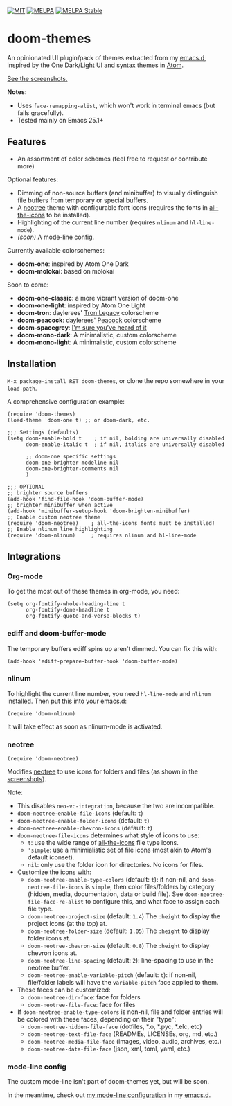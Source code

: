 [![MIT](https://img.shields.io/badge/license-MIT-green.svg)](./LICENSE)
[![MELPA](http://melpa.org/packages/doom-themes-badge.svg)](http://melpa.org/#/doom-themes)
[![MELPA Stable](http://stable.melpa.org/packages/doom-themes-badge.svg)](http://stable.melpa.org/#/doom-themes)

# doom-themes

An opinionated UI plugin/pack of themes extracted from my [emacs.d],
inspired by the One Dark/Light UI and syntax themes
in [Atom](http://atom.io).

[See the screenshots.][screenshots]

**Notes:**

+ Uses `face-remapping-alist`, which won't work in terminal emacs (but
  fails gracefully).
+ Tested mainly on Emacs 25.1+

## Features

+ An assortment of color schemes (feel free to request or contribute more)

Optional features:
+ Dimming of non-source buffers (and minibuffer) to visually
  distinguish file buffers from temporary or special buffers.
+ A [neotree] theme with configurable font icons (requires the fonts
  in [all-the-icons] to be installed).
+ Highlighting of the current line number (requires `nlinum` and
  `hl-line-mode`).
+ _(soon)_ A mode-line config.

Currently available colorschemes:
+ **doom-one**: inspired by Atom One Dark
+ **doom-molokai**: based on molokai

Soon to come:
+ **doom-one-classic**: a more vibrant version of doom-one
+ **doom-one-light**: inspired by Atom One Light
+ **doom-tron**: daylerees' [Tron Legacy][daylerees] colorscheme
+ **doom-peacock**: daylerees' [Peacock][daylerees] colorscheme
+ **doom-spacegrey**: [I'm sure you've heard of it][spacegrey]
+ **doom-mono-dark**: A minimalistic, custom colorscheme
+ **doom-mono-light**: A minimalistic, custom colorscheme

## Installation

`M-x package-install RET doom-themes`, or clone the repo somewhere in
your `load-path`.

A comprehensive configuration example:

```emacs-lisp
(require 'doom-themes)
(load-theme 'doom-one t) ;; or doom-dark, etc.

;;; Settings (defaults)
(setq doom-enable-bold t    ; if nil, bolding are universally disabled
      doom-enable-italic t  ; if nil, italics are universally disabled

      ;; doom-one specific settings
      doom-one-brighter-modeline nil
      doom-one-brighter-comments nil
      )

;;; OPTIONAL
;; brighter source buffers
(add-hook 'find-file-hook 'doom-buffer-mode)
;; brighter minibuffer when active
(add-hook 'minibuffer-setup-hook 'doom-brighten-minibuffer)
;; Enable custom neotree theme
(require 'doom-neotree)    ; all-the-icons fonts must be installed!
;; Enable nlinum line highlighting
(require 'doom-nlinum)     ; requires nlinum and hl-line-mode
```

## Integrations
### Org-mode

To get the most out of these themes in org-mode, you need:

``` emacs-lisp
(setq org-fontify-whole-heading-line t
      org-fontify-done-headline t
      org-fontify-quote-and-verse-blocks t)
```

### ediff and doom-buffer-mode

The temporary buffers ediff spins up aren't dimmed. You can fix this
with:

`(add-hook 'ediff-prepare-buffer-hook 'doom-buffer-mode)`

### nlinum

To highlight the current line number, you need `hl-line-mode` and
`nlinum` installed. Then put this into your emacs.d:

`(require 'doom-nlinum)`

It will take effect as soon as nlinum-mode is activated.

### neotree

`(require 'doom-neotree)`

Modifies [neotree] to use icons for folders and files (as shown in the
[screenshots]).

Note:
+ This disables `neo-vc-integration`, because the two are
  incompatible.
+ `doom-neotree-enable-file-icons` (default: `t`)
+ `doom-neotree-enable-folder-icons` (default: `t`)
+ `doom-neotree-enable-chevron-icons` (default: `t`)
+ `doom-neotree-file-icons` determines what style of icons to use:
  + `t`: use the wide range of [all-the-icons] file type icons.
  + `'simple`: use a minimialistic set of file icons (most akin to
    Atom's default iconset).
  + `nil`: only use the folder icon for directories. No icons for files.
+ Customize the icons with:
  + `doom-neotree-enable-type-colors` (default: `t`): if non-nil, and
    `doom-neotree-file-icons` is `simple`, then color files/folders by
    category (hidden, media, documentation, data or build file). See
    `doom-neotree-file-face-re-alist` to configure this, and what face
    to assign each file type.
  + `doom-neotree-project-size` (default: `1.4`) The `:height` to
    display the project icons (at the top) at.
  + `doom-neotree-folder-size` (default: `1.05`) The `:height` to
    display folder icons at.
  + `doom-neotree-chevron-size` (default: `0.8`) The `:height` to
    display chevron icons at.
  + `doom-neotree-line-spacing` (default: `2`): line-spacing to use in
    the neotree buffer.
  + `doom-neotree-enable-variable-pitch` (default: `t`): if non-nil,
    file/folder labels will have the `variable-pitch` face applied to
    them.
+ These faces can be customized:
  + `doom-neotree-dir-face`: face for folders
  + `doom-neotree-file-face`: face for files
+ If `doom-neotree-enable-type-colors` is non-nil, file and folder
  entries will be colored with these faces, depending on their "type":
  + `doom-neotree-hidden-file-face` (dotfiles, *.o, *.pyc, *.elc, etc)
  + `doom-neotree-text-file-face` (READMEs, LICENSEs, org, md, etc.)
  + `doom-neotree-media-file-face` (images, video, audio, archives, etc.)
  + `doom-neotree-data-file-face` (json, xml, toml, yaml, etc.)

### mode-line config

The custom mode-line isn't part of doom-themes yet, but will be soon.

In the meantime, check out [my mode-line configuration][mode-line] in
my [emacs.d].


[all-the-icons]: https://github.com/domtronn/all-the-icons.el
[spacegrey]: http://kkga.github.io/spacegray/
[daylerees]: http://daylerees.github.io/
[emacs.d]: https://github.com/hlissner/.emacs.d
[mode-line]: https://github.com/hlissner/.emacs.d/blob/master/core/core-modeline.el
[neotree]: https://github.com/jaypei/emacs-neotree
[screenshots]: https://github.com/hlissner/emacs-doom-theme/tree/screenshots
[config]: https://github.com/hlissner/.emacs.d/blob/master/core/core-ui.el#L91
